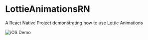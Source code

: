 # LottieAnimationsRN
A React Native Project demonstrating how to use Lottie Animations

![iOS Demo](https://github.com/hrupesh/lottieAnimationsRN/blob/main/lottieAnimationiOS.gif "iOS Demo")
